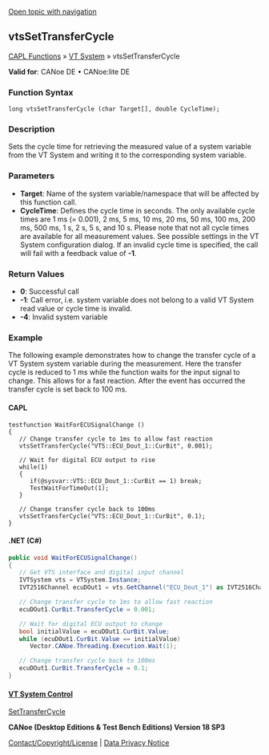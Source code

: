 [Open topic with navigation](../../../../../CANoeDEFamily.htm#Topics/CAPLFunctions/VTSystem/Functions/CAPLfunctionVTSvtsSetTransferCycle.md)

## vtsSetTransferCycle

[CAPL Functions](../../CAPLfunctions.md) » [VT System](../CAPLfunctionsVTSystemOverview.md) » vtsSetTransferCycle

**Valid for**: CANoe DE • CANoe:lite DE

### Function Syntax

```plaintext
long vtsSetTransferCycle (char Target[], double CycleTime);
```

### Description

Sets the cycle time for retrieving the measured value of a system variable from the VT System and writing it to the corresponding system variable.

### Parameters

- **Target**: Name of the system variable/namespace that will be affected by this function call.
- **CycleTime**: Defines the cycle time in seconds. The only available cycle times are 1 ms (= 0.001), 2 ms, 5 ms, 10 ms, 20 ms, 50 ms, 100 ms, 200 ms, 500 ms, 1 s, 2 s, 5 s, and 10 s. Please note that not all cycle times are available for all measurement values. See possible settings in the VT System configuration dialog. If an invalid cycle time is specified, the call will fail with a feedback value of **-1**.

### Return Values

- **0**: Successful call
- **-1**: Call error, i.e. system variable does not belong to a valid VT System read value or cycle time is invalid.
- **-4**: Invalid system variable

### Example

The following example demonstrates how to change the transfer cycle of a VT System system variable during the measurement. Here the transfer cycle is reduced to 1 ms while the function waits for the input signal to change. This allows for a fast reaction. After the event has occurred the transfer cycle is set back to 100 ms.

#### CAPL

```plaintext
testfunction WaitForECUSignalChange ()
{
   // Change transfer cycle to 1ms to allow fast reaction
   vtsSetTransferCycle("VTS::ECU_Dout_1::CurBit", 0.001);

   // Wait for digital ECU output to rise
   while(1)
   {
      if(@sysvar::VTS::ECU_Dout_1::CurBit == 1) break;
      TestWaitForTimeOut(1);
   }

   // Change transfer cycle back to 100ms
   vtsSetTransferCycle("VTS::ECU_Dout_1::CurBit", 0.1);
}
```

#### .NET (C#)

```csharp
public void WaitForECUSignalChange()
{
   // Get VTS interface and digital input channel
   IVTSystem vts = VTSystem.Instance;
   IVT2516Channel ecuDOut1 = vts.GetChannel("ECU_Dout_1") as IVT2516Channel;

   // Change transfer cycle to 1ms to allow fast reaction
   ecuDOut1.CurBit.TransferCycle = 0.001;

   // Wait for digital ECU output to change
   bool initialValue = ecuDOut1.CurBit.Value;
   while (ecuDOut1.CurBit.Value == initialValue)
      Vector.CANoe.Threading.Execution.Wait(1);

   // Change transfer cycle back to 100ms
   ecuDOut1.CurBit.TransferCycle = 0.1;
}
```

#### [VT System Control](../../../CANoeCANalyzer/VTSystem/VTSystemControl/VTSControl.md)

[SetTransferCycle](CAPLfunctionVTSSetTransferCycle.md)

**CANoe (Desktop Editions & Test Bench Editions) Version 18 SP3**

[Contact/Copyright/License](../../../Shared/ContactCopyrightLicense.md) | [Data Privacy Notice](https://www.vector.com/int/en/company/get-info/privacy-policy/)
